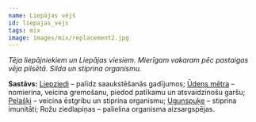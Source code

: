 ```yaml
---
name: Liepājas vējš
id: liepajas_vejs
tags: mix
image: images/mix/replacement2.jpg
---
```

*Tēja liepājniekiem un Liepājas viesiem. Mierīgam vakaram pēc pastaigas vēja pilsētā. Silda un stiprina organismu.*

**Sastāvs:**
<a href="https://www.danga.lv/mono/#liepziedi">Liepziedi</a> – palīdz saaukstēšanās gadījumos;
<a href="https://www.danga.lv/mono/#udens_piparmetra">Ūdens mētra</a> – nomierina, veicina gremošanu, piedod patīkamu un atsvaidzinošu garšu;
<a href="https://www.danga.lv/mono/#pelaski">Pelašķi</a> – veicina ēstgribu un stiprina organismu;
<a href="https://www.danga.lv/mono/#ugunspuke">Ugunspuķe</a> – stiprina imunitāti;
Rožu ziedlapiņas – palielina organisma aizsargspējas.